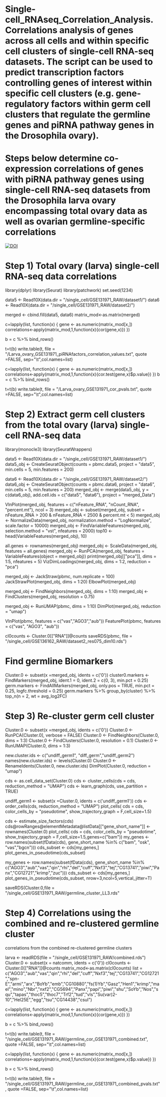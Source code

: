 # Single-cell_RNAseq_Correlation_Analysis. Correlations analysis of genes across all cells and within specific cell clusters of single-cell RNA-seq datasets. The script can be used to predict transcription factors controlling genes of interest within specific cell clusters (e.g. gene-regulatory factors within germ cell clusters that regulate the germline genes and piRNA pathway genes in the Drosophila ovary).

# Steps below determine co-expression correlations of genes with piRNA pathway genes using single-cell RNA-seq datasets from the Drosophila larva ovary encompassing total ovary data as well as ovarian germline-specific correlations

[![DOI](https://zenodo.org/badge/{754750835}.svg)](https://zenodo.org/badge/latestdoi/{754750835})

# Step 1) Total ovary (larva) single-cell RNA-seq data correlations

library(dplyr)
library(Seurat)
library(patchwork)
set.seed(1234)

data5 <- Read10X(data.dir = "/single_cell/GSE131971_RAW/dataset1/")
data6 <- Read10X(data.dir = "/single_cell/GSE131971_RAW/dataset2/")

merged <- cbind.fill(data5, data6)
matrix_mod<-as.matrix(merged)

c=lapply(list, function(x) {
gene <- as.numeric(matrix_mod[x,])
correlations<-apply(matrix_mod,1,function(x){cor(gene,x)})
})

b = c %>% bind_rows()

t=t(b)
write.table(t, file = "/Larva_ovary_GSE131971_piRNAfactors_correlation_values.txt", quote =FALSE, sep="\t",col.names=list)

c=lapply(list, function(x) {
gene <- as.numeric(matrix_mod[x,])
correlations<-apply(matrix_mod,1,function(x){cor.test(gene,x)$p.value})
})
b = c %>% bind_rows()

t=t(b)
write.table(t, file = "/Larva_ovary_GSE131971_cor_pvals.txt", quote =FALSE, sep="\t",col.names=list)

# Step 2) Extract germ cell clusters from the total ovary (larva) single-cell RNA-seq data

library(monocle3)
library(SeuratWrappers)

data5 <- Read10X(data.dir = "/single_cell/GSE131971_RAW/dataset1/")
data5_obj <- CreateSeuratObject(counts = pbmc.data5, project = "data5", min.cells = 5, min.features = 200)

data6 <- Read10X(data.dir = "/single_cell/GSE131971_RAW/dataset2/")
data6_obj <- CreateSeuratObject(counts = pbmc.data6, project = "data6", min.cells = 5, min.features = 200)
merged_obj <- merge(data5_obj, y = c(data6_obj), add.cell.ids = c("data5", "data6"), project = "merged_Data")

VlnPlot(merged_obj, features = c("nFeature_RNA", "nCount_RNA", "percent.mt"), ncol = 3)
merged_obj <- subset(merged_obj, subset = nFeature_RNA > 200 & nFeature_RNA < 2500 & percent.mt < 5)
merged_obj <- NormalizeData(merged_obj, normalization.method = "LogNormalize", scale.factor = 10000)
merged_obj <- FindVariableFeatures(merged_obj, selection.method = "vst", nfeatures = 2000)
top10 <- head(VariableFeatures(merged_obj), 10)

all.genes <- rownames(merged_obj)
merged_obj <- ScaleData(merged_obj, features = all.genes)
merged_obj <- RunPCA(merged_obj, features = VariableFeatures(object = merged_obj))
print(merged_obj[["pca"]], dims = 1:5, nfeatures = 5)
VizDimLoadings(merged_obj, dims = 1:2, reduction = "pca")

merged_obj <- JackStraw(pbmc, num.replicate = 100)
JackStrawPlot(merged_obj, dims = 1:20)
ElbowPlot(merged_obj)

merged_obj <- FindNeighbors(merged_obj, dims = 1:10)
merged_obj <- FindClusters(merged_obj, resolution = 0.75)

merged_obj <- RunUMAP(pbmc, dims = 1:10)
DimPlot(merged_obj, reduction = "umap")

VlnPlot(pbmc, features = c("vas","AGO3","aub"))
FeaturePlot(pbmc, features = c("vas", "AGO3", "aub"))

cl0counts <- Cluster.0[["RNA"]]@counts
saveRDS(pbmc, file = "/single_cell/GSE136162_RAW/dataset2_res075_dim10.rds")

# Find germline Biomarkers
Cluster.0 <- subset(x =merged_obj, idents = c('0'))
cluster0.markers <- FindMarkers(merged_obj, ident.1 = 0, ident.2 = c(0, 3), min.pct = 0.25) 
germ.markers <- FindAllMarkers(merged_obj, only.pos = TRUE, min.pct = 0.25, logfc.threshold = 0.25) 
germ.markers %>% group_by(cluster) %>% top_n(n = 2, wt = avg_log2FC)

# Step 3) Re-cluster germ cell cluster

Cluster.0 <- subset(x =merged_obj, idents = c('0'))
Cluster.0 <- RunPCA(Cluster.0], verbose = FALSE)
Cluster.0 <- FindNeighbors(Cluster.0, dims = 1:3)
Cluster.0 <- FindClusters(Cluster.0, resolution = 0.1)
Cluster.0 <- RunUMAP(Cluster.0, dims = 1:3)

new.cluster.ids <- c("undiff_germ1", "diff_germ","undiff_germ2")
names(new.cluster.ids) <- levels(Cluster.0)
Cluster.0 <- RenameIdents(Cluster.0, new.cluster.ids)
DimPlot(Cluster.0, reduction = "umap")

cds <- as.cell_data_set(Cluster.0) 
cds <- cluster_cells(cds = cds, reduction_method = "UMAP") 
cds <- learn_graph(cds, use_partition = TRUE)

undiff_germ1 <- subset(x =Cluster.0, idents = c('undiff_germ1'))
cds <- order_cells(cds, reduction_method = "UMAP")
plot_cells( cds = cds, color_cells_by = "pseudotime", show_trajectory_graph = F,cell_size=1.5)

cds <- estimate_size_factors(cds) 
cds@rowRanges@elementMetadata@listData[["gene_short_name"]] <- rownames(Cluster.0)
plot_cells( cds = cds, color_cells_by = "pseudotime", show_trajectory_graph = F,cell_size=1.5,genes=c("bam"))
my_genes <- row.names(subset(fData(cds), gene_short_name %in% c("bam", "osk", "vas","bgcn")))
cds_subset <- cds[my_genes,]
plot_genes_in_pseudotime(cds_subset)

my_genes <- row.names(subset(fData(cds), gene_short_name %in% c("AGO3","aub","vas","qin","rhi","del","cuff","Nxf3","tej","CG13741","piwi","Panx","CG12721","krimp","zuc")))
cds_subset <- cds[my_genes,]
plot_genes_in_pseudotime(cds_subset, nrow=3,ncol=5,vertical_jitter=T)

saveRDS(Cluster.0,file = "/single_cell/GSE131971_RAW/germline_cluster_LL3.rds"

# Step 4) Correlations using the combined and re-clustered germline cluster

correlations from the combined re-clustered germline clusters

larva <- readRDS(file = "/single_cell/GSE131971_RAW/combined.rds")
Cluster.0 <- subset(x = natcomm, idents = c('0'))
cl0counts <- Cluster.0[["RNA"]]@counts
matrix_mod<-as.matrix(cl0counts)
list = c("AGO3","aub","vas","qin","rhi","del","cuff","Nxf3","tej","CG13741","CG12721","spn-E","armi","arx","BoYb","emb","CG10880","fs(1)Yb","Gasz","Hen1","krimp","mael","mino","Nbr","nxf2","CG5694","Panx","papi","piwi","shu","SoYb","Nos","squ","tapas","thoc5","thoc7","Trf2","tud","vls","Su(var)2-10","Hel25E","egg","tsu","CG14438","csul")

c=lapply(list, function(x) {
  gene <- as.numeric(matrix_mod[x,])
  correlations<-apply(matrix_mod,1,function(x){cor(gene,x)})
})

b = c %>% bind_rows()

t=t(b)
write.table(t, file = "/single_cell/GSE131971_RAW/germline_cor_GSE131971_combined.txt", quote =FALSE, sep="\t",col.names=list)


c=lapply(list, function(x) {
  gene <- as.numeric(matrix_mod[x,])
  correlations<-apply(matrix_mod,1,function(x){cor.test(gene,x)$p.value})
})

b = c %>% bind_rows()

t=t(b)
write.table(t, file = "/single_cell/GSE131971_RAW/germline_cor_GSE131971_combined_pvals.txt", quote =FALSE, sep="\t",col.names=list)


